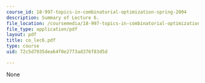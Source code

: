 ```yaml
---
course_id: 18-997-topics-in-combinatorial-optimization-spring-2004
description: Summary of Lecture 6.
file_location: /coursemedia/18-997-topics-in-combinatorial-optimization-spring-2004/72c5d7935dea64f0e2773ad376f83d5d_co_lec6.pdf
file_type: application/pdf
layout: pdf
title: co_lec6.pdf
type: course
uid: 72c5d7935dea64f0e2773ad376f83d5d

---
```

None